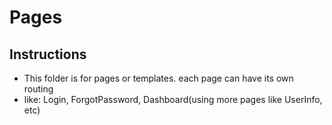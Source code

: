 # Pages

## Instructions

- This folder is for pages or templates. each page can have its own routing
- like: Login, ForgotPassword, Dashboard(using more pages like UserInfo, etc)
